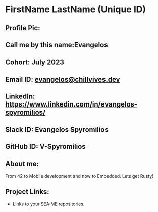 # FirstName LastName (Unique ID)
## Profile Pic:
## Call me by this name:Evangelos
## Cohort: July 2023
## Email ID: evangelos@chillvives.dev
## LinkedIn:  https://www.linkedin.com/in/evangelos-spyromilios/
## Slack ID: Evangelos Spyromilios
## GitHub ID: V-Spyromilios
## About me:
From 42 to Mobile development and now to Embedded. Lets get Rusty!
## Project Links:
- Links to your SEA:ME repositories.
